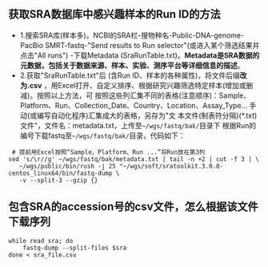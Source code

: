 ## 获取SRA数据库中感兴趣样本的Run ID的方法
+ 1.搜索SRA库(样本多)。NCBI的SRA栏-搜物种名-Public-DNA-genome-PacBio SMRT-fastq-"Send results to Run selector"(或进入某个筛选结果并点击"All runs")
-下载Metadata (SraRunTable.txt)。**Metadata是SRA数据的元数据，包括关于数据来源、样本、实验、测序平台等详细信息的描述**。
+ 2.获取"SraRunTable.txt"后 (含Run ID、样本的各种属性)，将文件后缀**改为.csv** ，用Excel打开、自定义排序、根据研究兴趣筛选特定样本(增加或删减)。按照以上方法，可
按照这些列汇集不同的表格(注意顺序)：Sample、Platform、Run、Collection_Date、Country、Location、Assay_Type... 手动(或编写自动化程序)汇集成大的表格，另存为"文
本文件(制表符分隔)(*.txt)文件"，文件名：metadata.txt，上传至`~/wgs/fastq/bak/`目录下
 根据Run的编号下载fastq至`~/wgs/fastq/bak/`目录，代码如下：
~~~
 # 提前用Excel按照“Sample、Platform、Run ...”将Run放在第3列
sed 's/\r//g' ~/wgs/fastq/bak/metadata.txt | tail -n +2 | cut -f 3 | \
   ~/wgs/public/bin/rush -j 25 "~/wgs/soft/sratoolkit.3.0.0-centos_linux64/bin/fastq-dump \
   -v --split-3 --gzip {}
~~~

## 包含SRA的accession号的csv文件，怎么根据该文件下载序列
~~~
while read sra; do
    fastq-dump --split-files $sra
done < sra_file.csv
~~~
















